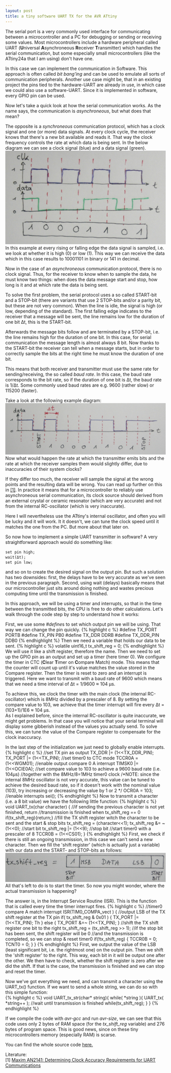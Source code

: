 ```yaml
---
layout: post
title: a tiny software UART TX for the AVR ATtiny
---
```

The serial port is a very commonly used interface for communicating between a microcontroller and a PC for debugging or sending or receiving some values. Most microcontrollers include a hardware peripheral called UART (**U**niversal **A**synchroneous **R**eceiver **T**ransmitter) which handles the serial communication, but some especially small microcontrollers (like the ATtiny24a that I am using) don't have one. 

In this case we can implement the communication in Software. This approach is often called *bit bang'ing* and can be used to emulate all sorts of communication peripherals. Another use case might be, that in an existing project the pins tied to the hardware-UART are already in use, in which case we could also use a software-UART. Since it is implemented in software, every GPIO pin can be used. 

Now let's take a quick look at how the serial communication works. As the name says, the communication is *asynchroneous*, but what does that mean? 

The opposite is a *synchroneous* communication protocol, which has a clock signal and one (or more) data signals. At every clock cycle, the receiver knows that there's a new bit available and reads it. That way the clock frequency controls the rate at which data is being sent. In the below diagram we can see a clock signal (blue) and a data signal (green).
![sync_comm_diagram](https://raw.githubusercontent.com/MarcelMG/marcelmg.github.io/master/images/sync_comm_diagram.JPG)
In this example at every rising or falling edge the data signal is sampled, i.e. we look at whether it is high (0) or low (1). This way we can receive the data which in this case results to 10001101 in binary or 141 in decimal.  

 Now in the case of an *asynchroneous* communication protocol, there is no clock signal. Thus, for the receiver to know when to sample the data, he must know two things: when does the data message start and stop, how long is it and at which rate the data is being sent.  
 
 To solve the first problem, the serial protocol uses a so called START-bit and a STOP-bit (there are variants that use 2 STOP-bits and/or a parity bit, but these are not very common). When the line is idle, the signal is high (or low, depending of the standard). The first falling edge indicates to the receiver that a message will be sent, the line remains low for the duration of one bit Δt, this is the START-bit.  
 
 Afterwards the message bits follow and are terminated by a STOP-bit, i.e. the line remains high for the duration of one bit. In this case, for serial communication the message length is almost always 8 bit. Now thanks to the START-bit the receiver can tell when a message starts, but in order to correctly sample the bits at the right time he must know the duration of one bit. 
 
 This means that both receiver and transmitter must use the same rate for sending/receiving, the so called *baud rate*.  In this case, the baud rate corresponds to the bit rate, so if the duration of one bit is Δt, the baud rate is 1/Δt. Some commonly used baud rates are e.g. 9600 (rather slow) or 115200 (faster). 
 
 Take a look at the following example diagram:
 ![async_comm_diagram](https://raw.githubusercontent.com/MarcelMG/marcelmg.github.io/master/images/async_comm_diagram.JPG)
 Now what would happen the rate at which the transmitter emits bits and the rate at which the receiver samples them would slightly differ, due to inaccuracies of their system clocks? 
 
 If they differ too much, the receiver will sample the signal at the wrong points and the resulting data will be wrong. You can read up further on this in [[1]]( https://pdfserv.maximintegrated.com/en/an/AN2141.pdf). In practice it means that for a microcontroller to reliably use asynchroneous serial communication, its clock source should derived from an external crystal or ceramic resonator (which are very accurate) and not from the internal RC-oscillator (which is very inaccurate).
 
 Here I will nevertheless use the ATtiny's internal oscillator, and often you will be lucky and it will work. It it doesn't, we can tune the clock speed until it matches the one from the PC. But more about that later on.  
 
 So now how to implement a simple UART transmitter in software? A very straightforward approach would do something like:  
 ```
 set pin high; 
 wait(Δt);  
 set pin low;
 ```
 and so on to create the desired signal on the output pin. But such a solution has two downsides: first, the delays have to be very accurate as we've seen in the previous paragraph. Second, using wait (delays) basically means that our microcontroller just sits around doing nothing and wastes precious computing time until the transmission is finished.  
 
 In this approach, we will be using a timer and interrupts, so  that in the time between the transmitted bits, the CPU is free to do other calculations. Let's walk through the code step by step to understand how it works:  
 
First, we use some *#define*s to set which output pin we will be using. That way we can change the pin quickly.
{% highlight c %}
#define TX_PORT PORTB
#define TX_PIN  PB0
#define TX_DDR  DDRB
#define TX_DDR_PIN DDB0
{% endhighlight %}
Then we need a variable that holds our data to be sent.
{% highlight c %}
volatile uint16_t tx_shift_reg = 0;
{% endhighlight %}
We will use it like a shift register, therefore the name. Then we need to set up the GPIO pin as an output and set up a timer (here timer 0). We configure the timer in CTC (**C**lear **T**imer on **C**ompare Match) mode. This means that the counter will count up until it's value matches the value stored in the Compare register. Then the timer is reset to zero and an interrupt is triggered. Here we want to transmit with a baud rate of 9600 which means that we need a time interval of Δt = 1/9600 ≈ 104 µs. 

To achieve this, we clock the timer with the main clock (the internal RC-oscillator) which is 8MHz divided by a prescaler of 8. By setting the compare value to 103, we achieve that the timer interrupt will fire every  Δt = (103+1)/1E6 ≈ 104 µs.  
As I explained before, since the internal RC-oscillator is quite inaccurate, we might get problems. In that case you will notice that your serial terminal will display some gibberish instead of the values you actually send. To solve this, we can tune the value of the Compare register to compensate for the clock inaccuracy.  

In the last step of the initialization we just need to globally enable interrupts.
 {% highlight c %}
   //set TX pin as output
   TX_DDR |= (1<<TX_DDR_PIN);
   TX_PORT |= (1<<TX_PIN);
   //set timer0 to CTC mode
   TCCR0A = (1<<WGM01);
   //enable output compare 0 A interrupt
   TIMSK0 |= (1<<OCIE0A);
   //set compare value to 103 to achieve a 9600 baud rate (i.e. 104µs)
   //together with the 8MHz/8=1MHz timer0 clock
   /*NOTE: since the internal 8MHz oscillator is not very accurate, this value can be tuned
     to achieve the desired baud rate, so if it doesn't work with the nominal value (103), try
     increasing or decreasing the value by 1 or 2 */
   OCR0A = 103;
   //enable interrupts
   sei();
{% endhighlight %}
Now to transmit a character (i.e. a 8 bit value) we have the following little function:
{% highlight c %}
void UART_tx(char character)
{
   //if sending the previous character is not yet finished, return
   //transmission is finished when tx_shift_reg == 0
   if(tx_shift_reg){return;}
   //fill the TX shift register witch the character to be sent and the start & stop bits
   tx_shift_reg = (character<<1);
   tx_shift_reg &= ~(1<<0); //start bit
   tx_shift_reg |= (1<<9); //stop bit
   //start timer0 with a prescaler of 8
   TCCR0B = (1<<CS01);
}
{% endhighlight %}
 First, we check if there is still an ongoing transmission, in this case we can't send a new character. Then we fill the 'shift register' (which is actually just a variable) with our data and the START- and STOP-bits as follows:
 ![tx_shift_reg](https://raw.githubusercontent.com/MarcelMG/marcelmg.github.io/master/images/tx_shift_reg.JPG)
 All that's left to do is to start the timer. So now you might wonder, where the actual transmission is happening?  
 
 The answer is, in the Interrupt Service Routine (ISR). This is the function that is called every time the timer interrupt fires.
 {% highlight c %}
//timer0 compare A match interrupt
ISR(TIM0_COMPA_vect )
{
   //output LSB of the TX shift register at the TX pin
   if( tx_shift_reg & 0x01 )
   {
      TX_PORT |= (1<<TX_PIN); Th
   }
   else
   {
      TX_PORT &=~ (1<<TX_PIN);
   }
   //shift the TX shift register one bit to the right
   tx_shift_reg = (tx_shift_reg >> 1);
   //if the stop bit has been sent, the shift register will be 0
   //and the transmission is completed, so we can stop & reset timer0
   if(!tx_shift_reg)
   {
      TCCR0B = 0;
      TCNT0 = 0;
   }
}
{% endhighlight %}
 First, we output the value of the LSB (least significant bit, i.e. the rightmost one) on the output pin. Then we shift the 'shift register' to the right. This way, each bit in it will be output one after the other. We then have to check, whether the shift register is zero after we did the shift. If that is the case, the transmission is finished and we can stop and reset the timer.  
 
 Now we've got everything we need, and can transmit a character using the UART_tx() function. If we want to send a whole string, we can do so with this simple function:  
 {% highlight c %}
 void UART_tx_str(char* string){
    while( *string ){
        UART_tx( *string++ );
        //wait until transmission is finished
        while(tx_shift_reg);
    }
}
 {% endhighlight %}
 
 If we compile the code with *avr-gcc* and run *avr-size*, we can see that this code uses only 2 bytes of RAM space (for the *tx_shift_reg* variable) and 276 bytes of program space. This is good news, since on these tiny microcontrollers memory (especially RAM) is scarse.  
   
You can find the whole source code [here.](https://github.com/MarcelMG/AVR8_BitBang_UART_TX)


Literature:  
[1] [Maxim AN2141: Determining Clock Accuracy Requirements for UART Communications](https://pdfserv.maximintegrated.com/en/an/AN2141.pdf)
 
 
 
 
 
 
 
 
 
 
 
 

